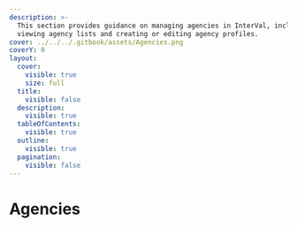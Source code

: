 ```yaml
---
description: >-
  This section provides guidance on managing agencies in InterVal, including
  viewing agency lists and creating or editing agency profiles.
cover: ../../../.gitbook/assets/Agencies.png
coverY: 0
layout:
  cover:
    visible: true
    size: full
  title:
    visible: false
  description:
    visible: true
  tableOfContents:
    visible: true
  outline:
    visible: true
  pagination:
    visible: false
---
```


# Agencies

